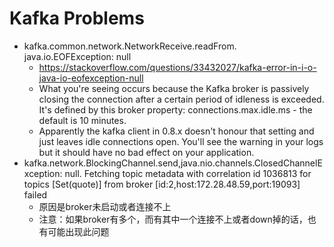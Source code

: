 # Kafka Problems
* kafka.common.network.NetworkReceive.readFrom. java.io.EOFException: null
	* https://stackoverflow.com/questions/33432027/kafka-error-in-i-o-java-io-eofexception-null
	* What you're seeing occurs because the Kafka broker is passively closing the connection after a certain period of idleness is exceeded. It's defined by this broker property: connections.max.idle.ms - the default is 10 minutes.
	* Apparently the kafka client in 0.8.x doesn't honour that setting and just leaves idle connections open. You'll see the warning in your logs but it should have no bad effect on your application.
* kafka.network.BlockingChannel.send,java.nio.channels.ClosedChannelException: null. Fetching topic metadata with correlation id 1036813 for topics [Set(quote)] from broker [id:2,host:172.28.48.59,port:19093] failed
	* 原因是broker未启动或者连接不上
	* 注意：如果broker有多个，而有其中一个连接不上或者down掉的话，也有可能出现此问题
